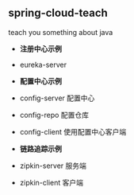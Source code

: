 ## spring-cloud-teach
teach you something about java


* **注册中心示例**
 * eureka-server

* **配置中心示例**
 * config-server 配置中心
 * config-repo 配置仓库
 * config-client 使用配置中心客户端
  
* **链路追踪示例**
 * zipkin-server 服务端
 * zipkin-client 客户端
